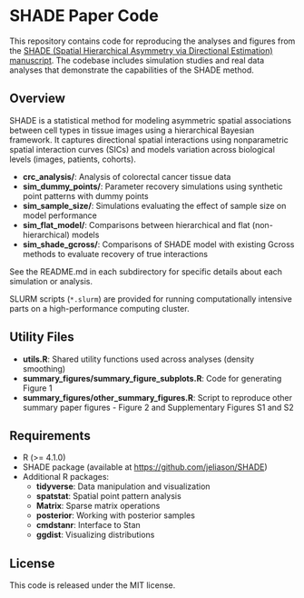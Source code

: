 # SHADE Paper Code

This repository contains code for reproducing the analyses and figures from the [SHADE (Spatial Hierarchical Asymmetry via Directional Estimation) manuscript](https://doi.org/10.1101/2025.06.24.661393). The codebase includes simulation studies and real data analyses that demonstrate the capabilities of the SHADE method.

## Overview

SHADE is a statistical method for modeling asymmetric spatial associations between cell types in tissue images using a hierarchical Bayesian framework. It captures directional spatial interactions using nonparametric spatial interaction curves (SICs) and models variation across biological levels (images, patients, cohorts).

-   **crc_analysis/**: Analysis of colorectal cancer tissue data
-   **sim_dummy_points/**: Parameter recovery simulations using synthetic point patterns with dummy points
-   **sim_sample_size/**: Simulations evaluating the effect of sample size on model performance
-   **sim_flat_model/**: Comparisons between hierarchical and flat (non-hierarchical) models
-   **sim_shade_gcross/**: Comparisons of SHADE model with existing Gcross methods to evaluate recovery of true interactions

See the README.md in each subdirectory for specific details about each simulation or analysis.

SLURM scripts (`*.slurm`) are provided for running computationally intensive parts on a high-performance computing cluster.

## Utility Files

-   **utils.R**: Shared utility functions used across analyses (density smoothing)
-   **summary_figures/summary_figure_subplots.R**: Code for generating Figure 1
-   **summary_figures/other_summary_figures.R**: Script to reproduce other summary paper figures - Figure 2 and Supplementary Figures S1 and S2

## Requirements

-   R (\>= 4.1.0)
-   SHADE package (available at <https://github.com/jeliason/SHADE>)
-   Additional R packages:
    -   **tidyverse**: Data manipulation and visualization
    -   **spatstat**: Spatial point pattern analysis
    -   **Matrix**: Sparse matrix operations
    -   **posterior**: Working with posterior samples
    -   **cmdstanr**: Interface to Stan
    -   **ggdist**: Visualizing distributions

## License

This code is released under the MIT license.
